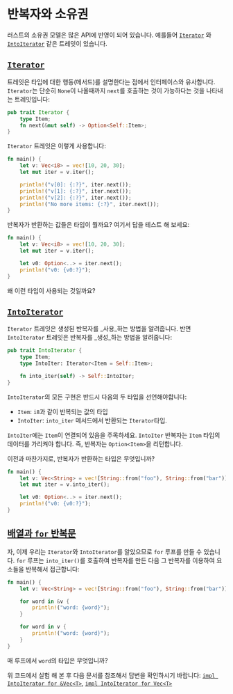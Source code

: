 # 반복자와 소유권

러스트의 소유권 모델은 많은 API에 반영이 되어 있습니다. 예를들어 [`Iterator`](https://doc.rust-lang.org/std/iter/trait.Iterator.html) 와 [`IntoIterator`](https://doc.rust-lang.org/std/iter/trait.IntoIterator.html) 같은 트레잇이 있습니다.

## [`Iterator`](https://google.github.io/comprehensive-rust/ko/exercises/day-1/iterators-and-ownership.html#iterator) <a href="#iterator" id="iterator"></a>

트레잇은 타입에 대한 행동(메서드)를 설명한다는 점에서 인터페이스와 유사합니다. `Iterator`는 단순히 `None`이 나올때까지 `next`를 호출하는 것이 가능하다는 것을 나타내는 트레잇입니다:

```rust
pub trait Iterator {
    type Item;
    fn next(&mut self) -> Option<Self::Item>;
}
```

`Iterator` 트레잇은 이렇게 사용합니다:

```rust
fn main() {
    let v: Vec<i8> = vec![10, 20, 30];
    let mut iter = v.iter();

    println!("v[0]: {:?}", iter.next());
    println!("v[1]: {:?}", iter.next());
    println!("v[2]: {:?}", iter.next());
    println!("No more items: {:?}", iter.next());
}
```

반복자가 반환하는 값들은 타입이 뭘까요? 여기서 답을 테스트 해 보세요:

```rust
fn main() {
    let v: Vec<i8> = vec![10, 20, 30];
    let mut iter = v.iter();

    let v0: Option<..> = iter.next();
    println!("v0: {v0:?}");
}
```

왜 이런 타입이 사용되는 것일까요?

## [`IntoIterator`](https://google.github.io/comprehensive-rust/ko/exercises/day-1/iterators-and-ownership.html#intoiterator) <a href="#intoiterator" id="intoiterator"></a>

`Iterator` 트레잇은 생성된 반복자를 _사용_하는 방법을 알려줍니다. 반면 `IntoIterator` 트레잇은 반복자를 _생성_하는 방법을 알려줍니다:

```rust
pub trait IntoIterator {
    type Item;
    type IntoIter: Iterator<Item = Self::Item>;

    fn into_iter(self) -> Self::IntoIter;
}
```

`IntoIterator`의 모든 구현은 반드시 다음의 두 타입을 선언해야합니다:

* `Item`: `i8`과 같이 반복되는 값의 타입
* `IntoIter`: `into_iter` 메서드에서 반환되는 `Iterator`타입.

`IntoIter`에는 `Item`이 연결되어 있음을 주목하세요. `IntoIter` 반복자는 `Item` 타입의 데이터를 가리켜야 합니다. 즉, 반복자는 `Option<Item>`을 리턴합니다.

이전과 마찬가지로, 반복자가 반환하는 타입은 무엇입니까?

```rust
fn main() {
    let v: Vec<String> = vec![String::from("foo"), String::from("bar")];
    let mut iter = v.into_iter();

    let v0: Option<..> = iter.next();
    println!("v0: {v0:?}");
}
```

## [배열과 `for` 반복문](https://google.github.io/comprehensive-rust/ko/exercises/day-1/iterators-and-ownership.html#%EB%B0%B0%EC%97%B4%EA%B3%BC-for-%EB%B0%98%EB%B3%B5%EB%AC%B8) <a href="#for" id="for"></a>

자, 이제 우리는 `Iterator`와 `IntoIterator`를 알았으므로 `for` 루프를 만들 수 있습니다. `for` 루프는 `into_iter()`를 호출하여 반복자를 만든 다음 그 반복자를 이용하여 요소들을 반복해서 접근합니다:

```rust
fn main() {
    let v: Vec<String> = vec![String::from("foo"), String::from("bar")];

    for word in &v {
        println!("word: {word}");
    }

    for word in v {
        println!("word: {word}");
    }
}
```

매 루프에서 `word`의 타입은 무엇입니까?

위 코드에서 실험 해 본 후 다음 문서를 참조해서 답변을 확인하시기 바랍니다: [`impl IntoIterator for &Vec<T>`](https://doc.rust-lang.org/std/vec/struct.Vec.html#impl-IntoIterator-for-%26%27a%20Vec%3CT%2C%20A%3E), [`impl IntoIterator for Vec<T>`](https://doc.rust-lang.org/std/vec/struct.Vec.html#impl-IntoIterator-for-Vec%3CT%2C%20A%3E)
